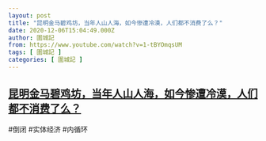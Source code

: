 ```yaml
---
layout: post
title: "昆明金马碧鸡坊，当年人山人海，如今惨遭冷漠，人们都不消费了么？"
date: 2020-12-06T15:04:49.000Z
author: 圍城記
from: https://www.youtube.com/watch?v=1-tBYOmqsUM
tags: [ 圍城記 ]
categories: [ 圍城記 ]
---
```

<!--1607267089000-->
[昆明金马碧鸡坊，当年人山人海，如今惨遭冷漠，人们都不消费了么？](https://www.youtube.com/watch?v=1-tBYOmqsUM)
------

<div>
#倒闭 #实体经济 #内循环
</div>
